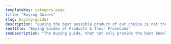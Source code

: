 ```yaml
---
templateKey: category-page
title: "Buying Guides"
slug: buying-guides
description: "Buying the best possible product of our choice is not the end task to do. The real challenge begins when we search for the proper detail guide related to that particular product. The Buying guide, that not only provide the best knowledge about the products from every perspective but also kept us up to date about those products."
seoTitle: "Buying Guides of Products & Their ProsnCons"
seoDescription: "The Buying guide, that not only provide the best knowledge about the products from every perspective but also kept us up to date about those products."
---
```

